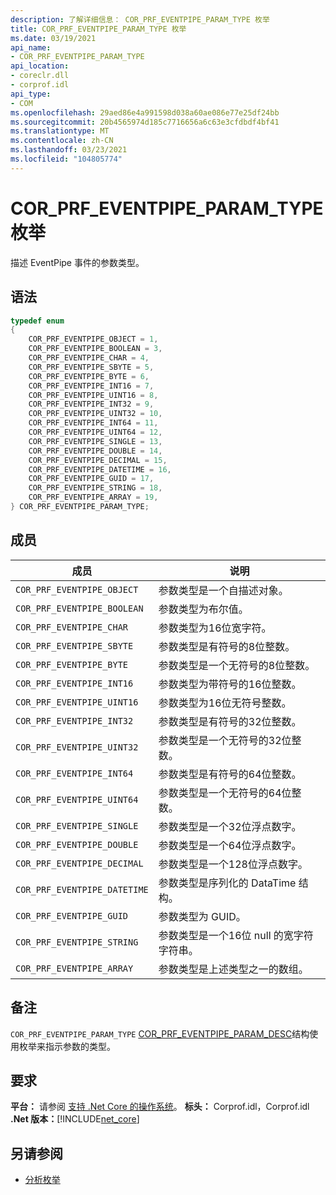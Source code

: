 ```yaml
---
description: 了解详细信息： COR_PRF_EVENTPIPE_PARAM_TYPE 枚举
title: COR_PRF_EVENTPIPE_PARAM_TYPE 枚举
ms.date: 03/19/2021
api_name:
- COR_PRF_EVENTPIPE_PARAM_TYPE
api_location:
- coreclr.dll
- corprof.idl
api_type:
- COM
ms.openlocfilehash: 29aed86e4a991598d038a60ae086e77e25df24bb
ms.sourcegitcommit: 20b4565974d185c7716656a6c63e3cfdbdf4bf41
ms.translationtype: MT
ms.contentlocale: zh-CN
ms.lasthandoff: 03/23/2021
ms.locfileid: "104805774"
---
```

# <a name="cor_prf_eventpipe_param_type-enumeration"></a>COR_PRF_EVENTPIPE_PARAM_TYPE 枚举

描述 EventPipe 事件的参数类型。
  
## <a name="syntax"></a>语法  
  
```cpp  
typedef enum
{
    COR_PRF_EVENTPIPE_OBJECT = 1,
    COR_PRF_EVENTPIPE_BOOLEAN = 3,
    COR_PRF_EVENTPIPE_CHAR = 4,
    COR_PRF_EVENTPIPE_SBYTE = 5,
    COR_PRF_EVENTPIPE_BYTE = 6,
    COR_PRF_EVENTPIPE_INT16 = 7,
    COR_PRF_EVENTPIPE_UINT16 = 8,
    COR_PRF_EVENTPIPE_INT32 = 9,
    COR_PRF_EVENTPIPE_UINT32 = 10,
    COR_PRF_EVENTPIPE_INT64 = 11,
    COR_PRF_EVENTPIPE_UINT64 = 12,
    COR_PRF_EVENTPIPE_SINGLE = 13,
    COR_PRF_EVENTPIPE_DOUBLE = 14,
    COR_PRF_EVENTPIPE_DECIMAL = 15,
    COR_PRF_EVENTPIPE_DATETIME = 16,
    COR_PRF_EVENTPIPE_GUID = 17,
    COR_PRF_EVENTPIPE_STRING = 18,
    COR_PRF_EVENTPIPE_ARRAY = 19,
} COR_PRF_EVENTPIPE_PARAM_TYPE;
```  
  
## <a name="members"></a>成员  
  
|成员|说明|  
|------------|-----------------|  
|`COR_PRF_EVENTPIPE_OBJECT`|参数类型是一个自描述对象。|
|`COR_PRF_EVENTPIPE_BOOLEAN`|参数类型为布尔值。|
|`COR_PRF_EVENTPIPE_CHAR`|参数类型为16位宽字符。|
|`COR_PRF_EVENTPIPE_SBYTE`|参数类型是有符号的8位整数。|
|`COR_PRF_EVENTPIPE_BYTE`|参数类型是一个无符号的8位整数。|
|`COR_PRF_EVENTPIPE_INT16`|参数类型为带符号的16位整数。|
|`COR_PRF_EVENTPIPE_UINT16`|参数类型为16位无符号整数。|
|`COR_PRF_EVENTPIPE_INT32`|参数类型是有符号的32位整数。|
|`COR_PRF_EVENTPIPE_UINT32`|参数类型是一个无符号的32位整数。|
|`COR_PRF_EVENTPIPE_INT64`|参数类型是有符号的64位整数。|
|`COR_PRF_EVENTPIPE_UINT64`|参数类型是一个无符号的64位整数。|
|`COR_PRF_EVENTPIPE_SINGLE`|参数类型是一个32位浮点数字。|
|`COR_PRF_EVENTPIPE_DOUBLE`|参数类型是一个64位浮点数字。|
|`COR_PRF_EVENTPIPE_DECIMAL`|参数类型是一个128位浮点数字。|
|`COR_PRF_EVENTPIPE_DATETIME`|参数类型是序列化的 DataTime 结构。|
|`COR_PRF_EVENTPIPE_GUID`|参数类型为 GUID。|
|`COR_PRF_EVENTPIPE_STRING`|参数类型是一个16位 null 的宽字符字符串。|
|`COR_PRF_EVENTPIPE_ARRAY`|参数类型是上述类型之一的数组。|
  
## <a name="remarks"></a>备注  

 `COR_PRF_EVENTPIPE_PARAM_TYPE` [COR_PRF_EVENTPIPE_PARAM_DESC](cor-prf-eventpipe-param-desc-structure.md)结构使用枚举来指示参数的类型。
  
## <a name="requirements"></a>要求  

**平台：** 请参阅 [支持 .Net Core 的操作系统](../../../core/install/windows.md?pivots=os-windows)。
**标头：** Corprof.idl，Corprof.idl **.Net 版本：**[!INCLUDE[net_core](../../../../includes/net-core-50-md.md)]
  
## <a name="see-also"></a>另请参阅

- [分析枚举](profiling-enumerations.md)
